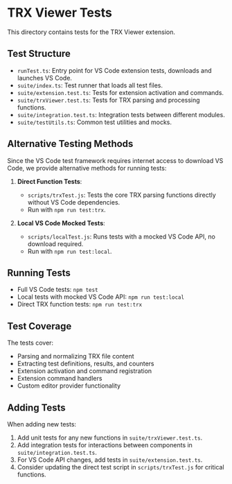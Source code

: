 # TRX Viewer Tests

This directory contains tests for the TRX Viewer extension.

## Test Structure

- `runTest.ts`: Entry point for VS Code extension tests, downloads and launches VS Code.
- `suite/index.ts`: Test runner that loads all test files.
- `suite/extension.test.ts`: Tests for extension activation and commands.
- `suite/trxViewer.test.ts`: Tests for TRX parsing and processing functions.
- `suite/integration.test.ts`: Integration tests between different modules.
- `suite/testUtils.ts`: Common test utilities and mocks.

## Alternative Testing Methods

Since the VS Code test framework requires internet access to download VS Code, we provide alternative methods for running tests:

1. **Direct Function Tests**:
   - `scripts/trxTest.js`: Tests the core TRX parsing functions directly without VS Code dependencies.
   - Run with `npm run test:trx`.

2. **Local VS Code Mocked Tests**:
   - `scripts/localTest.js`: Runs tests with a mocked VS Code API, no download required.
   - Run with `npm run test:local`.

## Running Tests

- Full VS Code tests: `npm test`
- Local tests with mocked VS Code API: `npm run test:local`
- Direct TRX function tests: `npm run test:trx`

## Test Coverage

The tests cover:

- Parsing and normalizing TRX file content
- Extracting test definitions, results, and counters
- Extension activation and command registration
- Extension command handlers
- Custom editor provider functionality

## Adding Tests

When adding new tests:

1. Add unit tests for any new functions in `suite/trxViewer.test.ts`.
2. Add integration tests for interactions between components in `suite/integration.test.ts`.
3. For VS Code API changes, add tests in `suite/extension.test.ts`.
4. Consider updating the direct test script in `scripts/trxTest.js` for critical functions.
